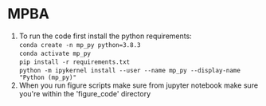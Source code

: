 # MPBA
1. To run the code first install the python requirements:<br>
`conda create -n mp_py python=3.8.3`<br>
`conda activate mp_py`<br>
`pip install -r requirements.txt`<br>
`python -m ipykernel install --user --name mp_py --display-name "Python (mp_py)"`<br>
2. When you run figure scripts make sure from jupyter notebook make sure you're within the 'figure_code' directory 
